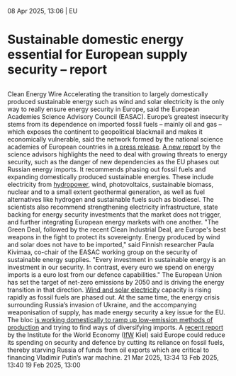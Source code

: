 08 Apr 2025, 13:06
| 
EU
# Sustainable domestic energy essential for European supply security – report
## 
Clean Energy Wire
Accelerating the transition to largely domestically produced sustainable energy such as wind and solar electricity is the only way to really ensure energy security in Europe, said the European Academies Science Advisory Council (EASAC). Europe’s greatest insecurity stems from its dependence on imported fossil fuels – mainly oil and gas – which exposes the continent to geopolitical blackmail and makes it economically vulnerable, said the network formed by the national science academies of European countries in [a press release](https://easac.eu/publications/details/security-of-sustainable-energy-supplies-1).
[A new report](https://easac.eu/publications/details/security-of-sustainable-energy-supplies-1) by the science advisors highlights the need to deal with growing threats to energy security, such as the danger of new dependencies as the EU phases out Russian energy imports. It recommends phasing out fossil fuels and expanding domestically produced sustainable energies. These include electricity from [hydropower](https://www.cleanenergywire.org/glossary/letter_h#hydropower), wind, photovoltaics, sustainable biomass, nuclear and to a small extent geothermal generation, as well as fuel alternatives like hydrogen and sustainable fuels such as biodiesel.
The scientists also recommend strengthening electricity infrastructure, state backing for energy security investments that the market does not trigger, and further integrating European energy markets with one another.
"The Green Deal, followed by the recent Clean Industrial Deal, are Europe's best weapons in the fight to protect its sovereignty. Energy produced by wind and solar does not have to be imported," said Finnish researcher Paula Kivimaa, co-chair of the EASAC working group on the security of sustainable energy supplies. "Every investment in sustainable energy is an investment in our security. In contrast, every euro we spend on energy imports is a euro lost from our defence capabilities."
The European Union has set the target of net-zero emissions by 2050 and is driving the energy transition in that direction. [Wind and solar electricity](https://ec.europa.eu/eurostat/statistics-explained/index.php?title=Renewable_energy_statistics) capacity is rising rapidly as fossil fuels are phased out. At the same time, the energy crisis surrounding Russia’s invasion of Ukraine, and the accompanying weaponisation of supply, has made energy security a key issue for the EU. The bloc [is](https://commission.europa.eu/strategy-and-policy/priorities-2019-2024/european-green-deal/repowereu-affordable-secure-and-sustainable-energy-europe_en)[ working domestically to ramp up low-emission methods of production](https://commission.europa.eu/strategy-and-policy/priorities-2019-2024/european-green-deal/repowereu-affordable-secure-and-sustainable-energy-europe_en) and trying to find ways of diversifying imports.
A [recent report](https://www.cleanenergywire.org/news/climate-policy-eases-pressure-eu-defence-spending-lowering-russian-oil-revenues-research-report) by the Institute for the World Economy ([IfW](https://www.cleanenergywire.org/experts/ifw-kiel-institute-world-economy) Kiel) said Europe could reduce its spending on security and defence by cutting its reliance on fossil fuels, thereby starving Russia of funds from oil exports which are critical to financing Vladimir Putin’s war machine.
21 Mar 2025, 13:34
13 Feb 2025, 13:40
19 Feb 2025, 13:00